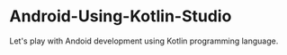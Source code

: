 # Android-Using-Kotlin-Studio
Let's play with Andoid development using Kotlin programming language.
